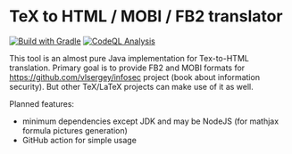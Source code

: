 # TeX to HTML / MOBI / FB2 translator

[![Build with Gradle](https://github.com/vlsergey/tex2html/actions/workflows/build.yml/badge.svg?branch=master)](https://github.com/vlsergey/tex2html/actions/workflows/build.yml)
[![CodeQL Analysis](https://github.com/vlsergey/tex2html/actions/workflows/codeql-analysis.yml/badge.svg?branch=master)](https://github.com/vlsergey/tex2html/actions/workflows/codeql-analysis.yml)

This tool is an almost pure Java implementation for Tex-to-HTML translation. Primary goal is to provide FB2 and MOBI formats for https://github.com/vlsergey/infosec project (book about information security). But other TeX/LaTeX projects can make use of it as well.

Planned features:
* minimum dependencies except JDK and may be NodeJS (for mathjax formula pictures generation)
* GitHub action for simple usage

